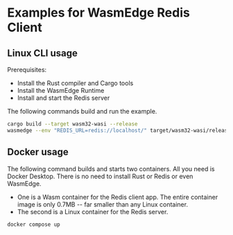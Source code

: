 # Examples for WasmEdge Redis Client

## Linux CLI usage

Prerequisites:

* Install the Rust compiler and Cargo tools
* Install the WasmEdge Runtime
* Install and start the Redis server 

The following commands build and run the example.

```bash
cargo build --target wasm32-wasi --release
wasmedge --env "REDIS_URL=redis://localhost/" target/wasm32-wasi/release/wasmedge-redis-client-examples.wasm
```

## Docker usage

The following command builds and starts two containers. All you need is Docker Desktop. There is no need to install Rust or Redis or even WasmEdge.

* One is a Wasm container for the Redis client app. The entire container image is only 0.7MB -- far smaller than any Linux container. 
* The second is a Linux container for the Redis server. 

```bash
docker compose up
```
